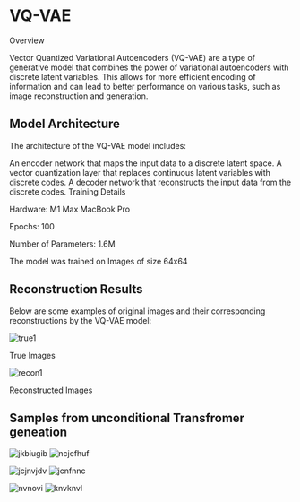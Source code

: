 # VQ-VAE
 Overview

Vector Quantized Variational Autoencoders (VQ-VAE) are a type of generative model that combines the power of variational autoencoders with discrete latent variables. This allows for more efficient encoding of information and can lead to better performance on various tasks, such as image reconstruction and generation.

## Model Architecture

The architecture of the VQ-VAE model includes:

An encoder network that maps the input data to a discrete latent space.
A vector quantization layer that replaces continuous latent variables with discrete codes.
A decoder network that reconstructs the input data from the discrete codes.
Training Details

Hardware: M1 Max MacBook Pro

Epochs: 100

Number of Parameters: 1.6M

The model was trained on Images of size 64x64

## Reconstruction Results

Below are some examples of original images and their corresponding reconstructions by the VQ-VAE model:

![true1](https://github.com/user-attachments/assets/878207cc-9031-446c-b82e-83fcd9d5948d)

True Images

![recon1](https://github.com/user-attachments/assets/c0a98853-4158-4f82-b8a8-e165010ab41b)

Reconstructed Images

## Samples from unconditional Transfromer geneation

![jkbiugib](https://github.com/user-attachments/assets/5db43d06-7f84-465a-bf4b-a0f612ba0d23)
![ncjefhuf](https://github.com/user-attachments/assets/febb7cfb-2bfe-41ae-997a-06653617bc27)

![jcjnvjdv](https://github.com/user-attachments/assets/b7686b8f-5d18-4234-8892-7eda10c4b69b)
![jcnfnnc](https://github.com/user-attachments/assets/18ccd7e0-1912-460a-a6d0-67304a5ff98e)

![nvnovi](https://github.com/user-attachments/assets/7ce599c8-a7e9-40e9-96b3-8e62dad0de00)
![knvknvl](https://github.com/user-attachments/assets/f90e2271-57a1-4459-9b62-6dbf539015f4)


